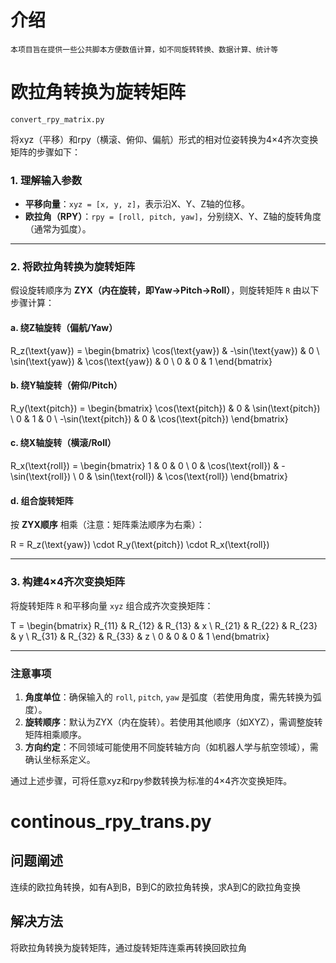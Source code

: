 # 介绍
    本项目旨在提供一些公共脚本方便数值计算，如不同旋转转换、数据计算、统计等

# 欧拉角转换为旋转矩阵
    convert_rpy_matrix.py

将xyz（平移）和rpy（横滚、俯仰、偏航）形式的相对位姿转换为4×4齐次变换矩阵的步骤如下：

### **1. 理解输入参数**
- **平移向量**：`xyz = [x, y, z]`，表示沿X、Y、Z轴的位移。
- **欧拉角（RPY）**：`rpy = [roll, pitch, yaw]`，分别绕X、Y、Z轴的旋转角度（通常为弧度）。

---

### **2. 将欧拉角转换为旋转矩阵**
假设旋转顺序为 **ZYX（内在旋转，即Yaw→Pitch→Roll）**，则旋转矩阵 `R` 由以下步骤计算：

#### **a. 绕Z轴旋转（偏航/Yaw）**

R_z(\text{yaw}) = 
\begin{bmatrix}
\cos(\text{yaw}) & -\sin(\text{yaw}) & 0 \\
\sin(\text{yaw}) & \cos(\text{yaw}) & 0 \\
0 & 0 & 1
\end{bmatrix}


#### **b. 绕Y轴旋转（俯仰/Pitch）**

R_y(\text{pitch}) = 
\begin{bmatrix}
\cos(\text{pitch}) & 0 & \sin(\text{pitch}) \\
0 & 1 & 0 \\
-\sin(\text{pitch}) & 0 & \cos(\text{pitch})
\end{bmatrix}


#### **c. 绕X轴旋转（横滚/Roll）**

R_x(\text{roll}) = 
\begin{bmatrix}
1 & 0 & 0 \\
0 & \cos(\text{roll}) & -\sin(\text{roll}) \\
0 & \sin(\text{roll}) & \cos(\text{roll})
\end{bmatrix}


#### **d. 组合旋转矩阵**
按 **ZYX顺序** 相乘（注意：矩阵乘法顺序为右乘）：

R = R_z(\text{yaw}) \cdot R_y(\text{pitch}) \cdot R_x(\text{roll})


---

### **3. 构建4×4齐次变换矩阵**
将旋转矩阵 `R` 和平移向量 `xyz` 组合成齐次变换矩阵：

T = 
\begin{bmatrix}
R_{11} & R_{12} & R_{13} & x \\
R_{21} & R_{22} & R_{23} & y \\
R_{31} & R_{32} & R_{33} & z \\
0 & 0 & 0 & 1
\end{bmatrix}


---

### **注意事项**
1. **角度单位**：确保输入的 `roll`, `pitch`, `yaw` 是弧度（若使用角度，需先转换为弧度）。
2. **旋转顺序**：默认为ZYX（内在旋转）。若使用其他顺序（如XYZ），需调整旋转矩阵相乘顺序。
3. **方向约定**：不同领域可能使用不同旋转轴方向（如机器人学与航空领域），需确认坐标系定义。

通过上述步骤，可将任意xyz和rpy参数转换为标准的4×4齐次变换矩阵。

# continous_rpy_trans.py
## 问题阐述
连续的欧拉角转换，如有A到B，B到C的欧拉角转换，求A到C的欧拉角变换
## 解决方法
将欧拉角转换为旋转矩阵，通过旋转矩阵连乘再转换回欧拉角
